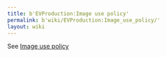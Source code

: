 ```yaml
---
title: b'EVProduction:Image use policy'
permalink: b'wiki/EVProduction:Image_use_policy/'
layout: wiki
---
```


See [Image use
policy](http://commons.wikimedia.org/wiki/Commons:Licensing)
